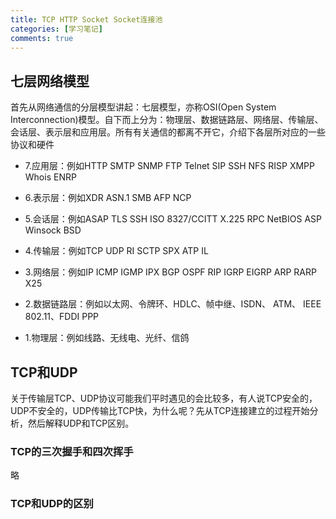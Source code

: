 ```yaml
---
title: TCP HTTP Socket Socket连接池
categories: [学习笔记]
comments: true
---
```


## 七层网络模型
首先从网络通信的分层模型讲起：七层模型，亦称OSI(Open System Interconnection)模型。自下而上分为：物理层、数据链路层、网络层、传输层、会话层、表示层和应用层。所有有关通信的都离不开它，介绍下各层所对应的一些协议和硬件

- 7.应用层：例如HTTP SMTP SNMP FTP Telnet SIP SSH NFS RISP XMPP Whois ENRP

- 6.表示层：例如XDR ASN.1 SMB AFP NCP

- 5.会话层：例如ASAP TLS SSH ISO 8327/CCITT X.225 RPC NetBIOS ASP Winsock BSD

- 4.传输层：例如TCP UDP RI SCTP SPX ATP IL

- 3.网络层：例如IP ICMP IGMP IPX BGP OSPF RIP IGRP EIGRP ARP RARP X25

- 2.数据链路层：例如以太网、令牌环、HDLC、帧中继、ISDN、 ATM、 IEEE 802.11、FDDI PPP

- 1.物理层：例如线路、无线电、光纤、信鸽

## TCP和UDP
关于传输层TCP、UDP协议可能我们平时遇见的会比较多，有人说TCP安全的，UDP不安全的，UDP传输比TCP快，为什么呢？先从TCP连接建立的过程开始分析，然后解释UDP和TCP区别。

### TCP的三次握手和四次挥手
略

### TCP和UDP的区别
